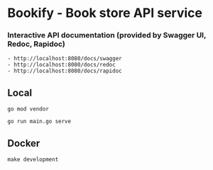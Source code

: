 # Bookify - Book store API service

### Interactive API documentation (provided by Swagger UI, Redoc, Rapidoc)
```
- http://localhost:8080/docs/swagger
- http://localhost:8080/docs/redoc
- http://localhost:8080/docs/rapidoc
```

## Local
```terminal
go mod vendor

go run main.go serve
```

## Docker
```terminal
make development
```